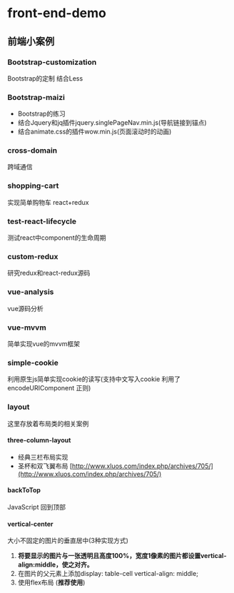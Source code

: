 # front-end-demo

## 前端小案例


###  Bootstrap-customization
  Bootstrap的定制 结合Less
  
###   Bootstrap-maizi
* Bootstrap的练习 
* 结合Jquery和jq插件jquery.singlePageNav.min.js(导航链接到锚点)   
* 结合animate.css的插件wow.min.js(页面滚动时的动画)
  

### cross-domain
跨域通信


### shopping-cart
实现简单购物车 react+redux


### test-react-lifecycle
测试react中component的生命周期


### custom-redux
研究redux和react-redux源码

### vue-analysis
vue源码分析

### vue-mvvm
简单实现vue的mvvm框架


### simple-cookie
利用原生js简单实现cookie的读写(支持中文写入cookie 利用了encodeURIComponent 正则)


### layout
这里存放着布局类的相关案例


#### three-column-layout
* 经典三栏布局实现
* 圣杯和双飞翼布局 [http://www.xluos.com/index.php/archives/705/](http://www.xluos.com/index.php/archives/705/)

#### backToTop
JavaScript 回到顶部


#### vertical-center
大小不固定的图片的垂直居中(3种实现方式)

1. **将要显示的图片与一张透明且高度100%，宽度1像素的图片都设置vertical-align:middle，使之对齐。**
2. 在图片的父元素上添加display: table-cell vertical-align: middle;
3. 使用flex布局 (**推荐使用**)





















